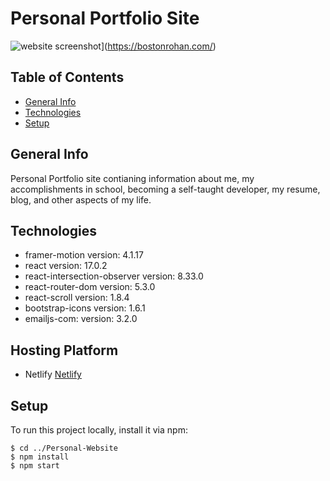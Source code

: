 # Personal Portfolio Site

![website screenshot](website-screenshot.png)](https://bostonrohan.com/)

## Table of Contents

- [General Info](#general-info)
- [Technologies](#technologies)
- [Setup](#setup)

## General Info

Personal Portfolio site contianing information about me, my accomplishments in school, becoming a self-taught developer, my resume, blog, and other aspects of my life.

## Technologies

- framer-motion version: 4.1.17
- react version: 17.0.2
- react-intersection-observer version: 8.33.0
- react-router-dom version: 5.3.0
- react-scroll version: 1.8.4
- bootstrap-icons version: 1.6.1
- emailjs-com: version: 3.2.0

## Hosting Platform

- Netlify [Netlify](https://www.netlify.com/)

## Setup

To run this project locally, install it via npm:

```
$ cd ../Personal-Website
$ npm install
$ npm start
```
